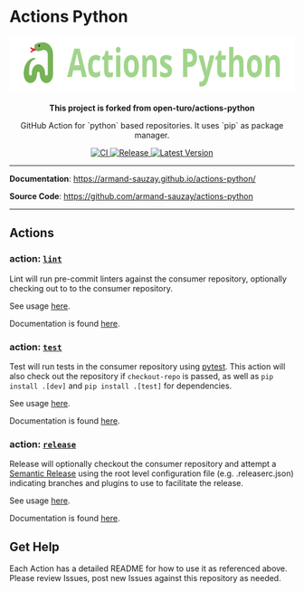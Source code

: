 # Actions Python

<p align="center">
  <a href="https://armand-sauzay.github.io/actions-python/"><img src="logo.svg" alt="Actions Python" width="700" height="100"></a>
</p>

<p align="center">
    <b align="center">
        This project is forked from open-turo/actions-python
    </b>
    <p align="center">
    GitHub Action for `python` based repositories. It uses `pip` as package manager.
    </p>
</p>

<p align="center">
    <a href="https://github.com/armand-sauzay/actions-python/actions/workflows/ci.yaml">
        <img src="https://github.com/armand-sauzay/actions-python/actions/workflows/ci.yaml/badge.svg" alt="CI">
    </a>
    <a href="https://github.com/armand-sauzay/actions-python/actions/workflows/release.yaml">
        <img src="https://github.com/armand-sauzay/actions-python/actions/workflows/release.yaml/badge.svg?branch=main" alt="Release">
    </a>
    <a href="https://github.com/armand-sauzay/actions-python/releases">
        <img src="https://img.shields.io/github/v/release/armand-sauzay/actions-python?include_prereleases" alt="Latest Version">
    </a>
</p>

---

**Documentation**: <a href="https://armand-sauzay.github.io/actions-python">https://armand-sauzay.github.io/actions-python/</a>

**Source Code**: <a href="https://github.com/armand-sauzay/actions-python">https://github.com/armand-sauzay/actions-python</a>

---

## Actions

### action: [`lint`](./actions/lint)

Lint will run pre-commit linters against the consumer repository, optionally checking out to to the consumer repository.

See usage [here](./actions/lint#usage).

Documentation is found [here](./actions/lint).

### action: [`test`](./actions/test)

Test will run tests in the consumer repository using [pytest](https://github.com/pytest-dev/pytest). This action will also check out the repository if `checkout-repo` is passed, as well as `pip install .[dev]` and `pip install .[test]` for dependencies.

See usage [here](./actions/test#usage).

Documentation is found [here](./actions/test).

### action: [`release`](./actions/release)

Release will optionally checkout the consumer repository and attempt a [Semantic Release](https://semantic-release.gitbook.io/semantic-release/usage/configuration) using the root level configuration file (e.g. .releaserc.json) indicating branches and plugins to use to facilitate the release.

See usage [here](./actions/release#usage).

Documentation is found [here](./actions/release).

## Get Help

Each Action has a detailed README for how to use it as referenced above. Please review Issues, post new Issues against this repository as needed.
